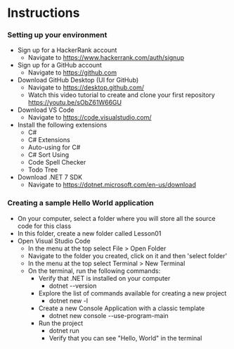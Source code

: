 # Instructions

### Setting up your environment

- Sign up for a HackerRank account
    - Navigate to https://www.hackerrank.com/auth/signup
- Sign up for a GitHub account
    - Navigate to https://github.com
- Download GitHub Desktop (UI for GitHub)
    - Navigate to https://desktop.github.com/
    - Watch this video tutorial to create and clone your first repository https://youtu.be/sObZ61W66GU
- Download VS Code
    - Navigate to https://code.visualstudio.com/
- Install the following extensions
    - C#
    - C# Extensions
    - Auto-using for C#
    - C# Sort Using
    - Code Spell Checker
    - Todo Tree
- Download .NET 7 SDK
    - Navigate to https://dotnet.microsoft.com/en-us/download

### Creating a sample Hello World application

- On your computer, select a folder where you will store all the source code for this class
- In this folder, create a new folder called Lesson01
- Open Visual Studio Code
    - In the menu at the top select File > Open Folder
    - Navigate to the folder you created, click on it and then 'select folder'
    - In the menu at the top select Terminal > New Terminal
    - On the terminal, run the following commands:
        - Verify that .NET is installed on your computer
            - dotnet --version
        - Explore the list of commands available for creating a new project
            - dotnet new -l
        - Create a new Console Application with a classic template
            - dotnet new console --use-program-main
        - Run the project
            - dotnet run
            - Verify that you can see "Hello, World" in the terminal